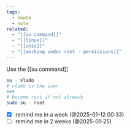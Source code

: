 ```yaml
---
tags:
  - howto
  - note
related:
  - "[[su command]]"
  - "[[linux]]"
  - "[[unix]]"
  - "[[working under root - permissions]]"
---
```

Use the [[su command]]
```bash
su - vlado
# vlado is the user
###
# become root if not already
sudo su - root 
```

- [x] remind me in a week (@2025-01-12 00:33)
- [ ] remind me in 2 weeks (@2025-01-25)
